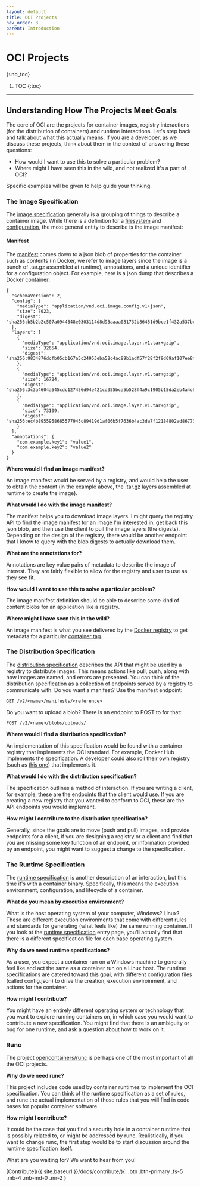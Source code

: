 ```yaml
---
layout: default
title: OCI Projects
nav_order: 3
parent: Introduction
---
```


# OCI Projects
{:.no_toc}

1. TOC
{:toc}

---

## Understanding How The Projects Meet Goals

The core of OCI are the projects for container images, registry interactions (for the distribution of containers) and runtime interactions. 
Let's step back and talk about what this actually means. 
If you are a developer, as we discuss these projects, think about them in the context of answering these questions:

 - How would I want to use this to solve a particular problem?
 - Where might I have seen this in the wild, and not realized it's a part of OCI?

Specific examples will be given to help guide your thinking.

### The Image Specification

The [image specification](https://github.com/opencontainers/image-spec/blob/master/spec.md) generally is a grouping of things to describe a container image. 
While there is a definition for a [filesystem](https://github.com/opencontainers/image-spec/blob/master/layer.md) and [configuration](https://github.com/opencontainers/image-spec/blob/master/config.md), the most general entity to describe is the image manifest:

#### Manifest

The [manifest](https://github.com/opencontainers/image-spec/blob/master/manifest.md) comes down to a json blob of properties for the container such as contents (in Docker, we refer to image layers since the image is a bunch of .tar.gz assembled at runtime), annotations, and a unique identifier for a configuration object. For example, here is a json dump that describes a Docker container:

```
{
  "schemaVersion": 2,
  "config": {
    "mediaType": "application/vnd.oci.image.config.v1+json",
    "size": 7023,
    "digest": "sha256:b5b2b2c507a0944348e0303114d8d93aaaa081732b86451d9bce1f432a537bc7"
  },
  "layers": [
    {
      "mediaType": "application/vnd.oci.image.layer.v1.tar+gzip",
      "size": 32654,
      "digest": "sha256:9834876dcfb05cb167a5c24953eba58c4ac89b1adf57f28f2f9d09af107ee8f0"
    },
    {
      "mediaType": "application/vnd.oci.image.layer.v1.tar+gzip",
      "size": 16724,
      "digest": "sha256:3c3a4604a545cdc127456d94e421cd355bca5b528f4a9c1905b15da2eb4a4c6b"
    },
    {
      "mediaType": "application/vnd.oci.image.layer.v1.tar+gzip",
      "size": 73109,
      "digest": "sha256:ec4b8955958665577945c89419d1af06b5f7636b4ac3da7f12184802ad867736"
    }
  ],
  "annotations": {
    "com.example.key1": "value1",
    "com.example.key2": "value2"
  }
}
```

**Where would I find an image manifest?**

An image manifest would be served by a registry, and would help the user to obtain the content (in the example above, the .tar.gz layers assembled at runtime to create the image). 

**What would I do with the image manifest?**

The manifest helps you to download image layers. 
I might query the registry API to find the image manifest for an image I'm interested in, get back this json blob, and then use the client to pull the image layers (the digests). 
Depending on the design of the registry, there would be another endpoint that I know to query with the blob digests to actually download them.

**What are the annotations for?**

Annotations are key value pairs of metadata to describe the image of interest. They are fairly flexible to allow for the registry and user to use as they see fit.

**How would I want to use this to solve a particular problem?**

The image manifest definition should be able to describe some kind of content blobs for an application like a registry.

**Where might I have seen this in the wild?**

An image manifest is what you see delivered by the [Docker registry](http://hub.docker.com/) to get metadata for a particular [container tag](https://docs.docker.com/engine/reference/commandline/manifest/).


### The Distribution Specification

The [distribution specification](https://github.com/opencontainers/distribution-spec/blob/master/spec.md) describes the API that might be used by a registry to distribute images. 
This means actions like pull, push, along with how images are named, and errors are presented. 
You can think of the distribution specification as a collection of endpoints served by a registry to communicate with. Do you want a manifest? Use the manifest endpoint:

```
GET /v2/<name>/manifests/<reference>
```

Do you want to upload a blob? There is an endpoint to POST to for that:

```
POST /v2/<name>/blobs/uploads/
```

**Where would I find a distribution specification?**

An implementation of this specification would be found with a container registry that implements the OCI standard. For example, Docker Hub implements the specification. A developer could also roll their own registry (such as [this one](https://github.com/atlaskerr/stori)) that implements it.

**What would I do with the distribution specification?**

The specification outlines a method of interaction. If you are writing a client, for example, these are the endpoints that the client would use. If you are creating a new registry that you wanted to conform to OCI, these are the API endpoints you would implement.

**How might I contribute to the distribution specification?**

Generally, since the goals are to move (push and pull) images, and provide endpoints for a client, if you are designing a registry or a client and find that you are missing some key function of an endpoint, or information provided by an endpoint, you might want to suggest a change to the specification.

### The Runtime Specification

The [runtime specification](https://github.com/opencontainers/runtime-spec/blob/master/spec.md) is another description of an interaction, but this time it's with a container binary.  Specifically, this means the execution environment, configuration, and lifecycle of a container.

**What do you mean by execution environment?**

What is the host operating system of your computer, Windows? Linux? 
These are different execution environments that come with different rules and standards for generating (what feels like) the same running container. 
If you look at the [runtime specification](https://github.com/opencontainers/runtime-spec/blob/master/spec.md) entry page, you'll actually find that there is a different specification file for each base operating system.

**Why do we need runtime specifications?**

As a user, you expect a container run on a Windows machine to generally feel like and act the same as a container run on a Linux host. 
The runtime specifications are catered toward this goal, with different configuration files (called config.json) to drive the creation, execution enviroinment, and actions for the container.

**How might I contribute?**

You might have an entirely different operating system or technology that you want to explore running containers on, in which case you would want to contribute a new specification. 
You might find that there is an ambiguity or bug for one runtime, and ask a question about how to work on it.

### Runc

The project [opencontainers/runc](https://www.github.com/opencontainers/runc) is perhaps one of the most important of all the OCI projects. 

**Why do we need runc?**

This project includes code used by container runtimes to implement the OCI specification. 
You can think of the runtime specification as a set of rules, and runc the actual implementation of those rules that you will find in code bases for popular container software.

**How might I contribute?**

It could be the case that you find a security hole in a container runtime that is possibly related to, or might be addressed by runc.
Realistically, if you want to change runc, the first step would be to start discussion around the runtime specification itself.

What are you waiting for? We want to hear from you!

[Contribute]({{ site.baseurl }}/docs/contribute/){: .btn .btn-primary .fs-5 .mb-4 .mb-md-0 .mr-2 }
